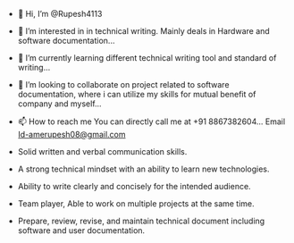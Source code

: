 - 👋 Hi, I’m @Rupesh4113
- 👀 I’m interested in in technical writing. Mainly deals in Hardware and software documentation...
- 🌱 I’m currently learning different technical writing tool and standard of writing...
- 💞️ I’m looking to collaborate on project related to software documentation, where i can utilize my skills for mutual benefit of company and myself...
- 📫 How to reach me You can directly call me at +91 8867382604... Email Id-amerupesh08@gmail.com
-  Solid written and verbal communication skills.
-  A strong technical mindset with an ability to learn new technologies.
-  Ability to write clearly and concisely for the intended audience.
-  Team player, Able to work on multiple projects at the same time.

- Prepare, review, revise, and maintain technical document including software and user documentation.
<!---
Rupesh4113/Rupesh4113 is a ✨ special ✨ repository because its `README.md` (this file) appears on your GitHub profile.
You can click the Preview link to take a look at your changes.
--->
